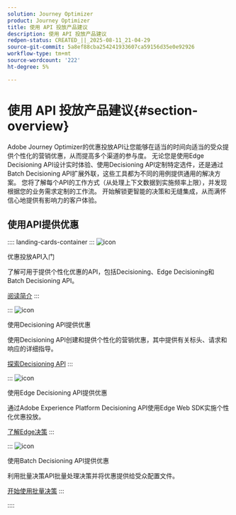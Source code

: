 ```yaml
---
solution: Journey Optimizer
product: Journey Optimizer
title: 使用 API 投放产品建议
description: 使用 API 投放产品建议
redpen-status: CREATED_||_2025-08-11_21-04-29
source-git-commit: 5a8ef88cba254241933607ca59156d35e0e92926
workflow-type: tm+mt
source-wordcount: '222'
ht-degree: 5%

---
```



# 使用 API 投放产品建议{#section-overview}

Adobe Journey Optimizer的优惠投放API让您能够在适当的时间向适当的受众提供个性化的营销优惠，从而提高多个渠道的参与度。 无论您是使用Edge Decisioning API设计实时体验、使用Decisioning API定制特定选件，还是通过Batch Decisioning API扩展外联，这些工具都为不同的用例提供通用的解决方案。 您将了解每个API的工作方式（从处理上下文数据到实施频率上限），并发现根据您的业务需求定制的工作流。 开始解锁更智能的决策和无缝集成，从而满怀信心地提供有影响力的客户体验。

## 使用API提供优惠

:::: landing-cards-container
:::
![icon](https://cdn.experienceleague.adobe.com/icons/book.svg?lang=zh-Hans)

优惠投放API入门

了解可用于提供个性化优惠的API，包括Decisioning、Edge Decisioning和Batch Decisioning API。

[阅读简介](../using/offers/api-reference/offer-delivery-api/start-offer-delivery-apis.md)
:::

:::
![icon](https://cdn.experienceleague.adobe.com/icons/code-branch.svg?lang=zh-Hans)

使用Decisioning API提供优惠

使用Decisioning API创建和提供个性化的营销优惠，其中提供有关标头、请求和响应的详细指导。

[探索Decisioning API](../using/offers/api-reference/offer-delivery-api/decisioning-api.md)
:::

:::
![icon](https://cdn.experienceleague.adobe.com/icons/gear.svg?lang=zh-Hans)

使用Edge Decisioning API提供优惠

通过Adobe Experience Platform Decisioning API使用Edge Web SDK实施个性化优惠投放。

[了解Edge决策](../using/offers/api-reference/offer-delivery-api/edge-decisioning-api.md)
:::

:::
![icon](https://cdn.experienceleague.adobe.com/icons/list-check.svg?lang=zh-Hans)

使用Batch Decisioning API提供优惠

利用批量决策API批量处理决策并将优惠提供给受众配置文件。

[开始使用批量决策](../using/offers/api-reference/offer-delivery-api/batch-decisioning-api.md)
:::

::::
